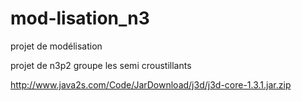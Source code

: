 # mod-lisation_n3
projet de modélisation

projet de n3p2 groupe les semi croustillants

http://www.java2s.com/Code/JarDownload/j3d/j3d-core-1.3.1.jar.zip
